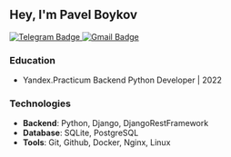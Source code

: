 ## Hey, I'm Pavel Boykov

<div id="badges">
  <a href="https://t.me/pavelboykov">
    <img src="https://img.shields.io/badge/Telegram-blue?style=social&logo=telegram&logoColor=blue" alt="Telegram Badge"/>
  </a>
  <a href="mailto:boykov.pavel@gmail.com">
    <img src="https://img.shields.io/badge/Gmail-critical?style=social&logo=gmail&logoColor=critical" alt="Gmail Badge"/>
  </a>
</div>

### Education

- Yandex.Practicum Backend Python Developer | 2022 


### Technologies

- **Backend**: Python, Django, DjangoRestFramework
- **Database**: SQLite, PostgreSQL
- **Tools**: Git, Github, Docker, Nginx, Linux
